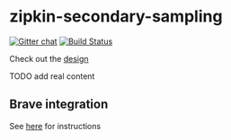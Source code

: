 # zipkin-secondary-sampling

[![Gitter chat](http://img.shields.io/badge/gitter-join%20chat%20%E2%86%92-brightgreen.svg)](https://gitter.im/openzipkin/secondary-sampling)
[![Build Status](https://github.com/openzipkin-contrib/zipkin-storage-kafka/workflows/test/badge.svg)](https://github.com/openzipkin-contrib/zipkin-storage-kafka/actions?query=workflow%3Atest)

Check out the [design](docs/design.md)

TODO add real content

## Brave integration
See [here](brave/README.md) for instructions
